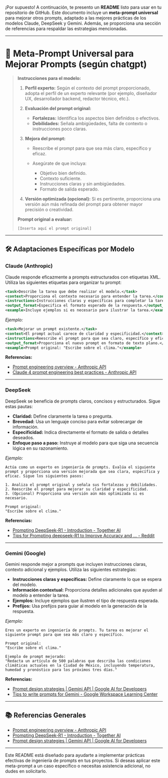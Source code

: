 ¡Por supuesto! A continuación, te presento un **README** listo para usar en tu repositorio de GitHub. Este documento incluye un **meta-prompt universal** para mejorar otros prompts, adaptado a las mejores prácticas de los modelos Claude, DeepSeek y Gemini. Además, se proporciona una sección de referencias para respaldar las estrategias mencionadas.

---

# 🧠 Meta-Prompt Universal para Mejorar Prompts (según chatgpt)

> **Instrucciones para el modelo:**
>
> 1. **Perfil experto:** Según el contexto del prompt proporcionado, adopta el perfil de un experto relevante (por ejemplo, diseñador UX, desarrollador backend, redactor técnico, etc.).
> 2. **Evaluación del prompt original:**
>
>    * **Fortalezas:** Identifica los aspectos bien definidos o efectivos.
>    * **Debilidades:** Señala ambigüedades, falta de contexto o instrucciones poco claras.
> 3. **Mejora del prompt:**
>
>    * Reescribe el prompt para que sea más claro, específico y eficaz.
>    * Asegúrate de que incluya:
>
>      * Objetivo bien definido.
>      * Contexto suficiente.
>      * Instrucciones claras y sin ambigüedades.
>      * Formato de salida esperado.
> 4. **Versión optimizada (opcional):** Si es pertinente, proporciona una versión aún más refinada del prompt para obtener mayor precisión o creatividad.
>
> **Prompt original a evaluar:**
>
> ```
> [Inserta aquí el prompt original]
> ```

---

## 🛠️ Adaptaciones Específicas por Modelo

### Claude (Anthropic)

Claude responde eficazmente a prompts estructurados con etiquetas XML. Utiliza las siguientes etiquetas para organizar tu prompt:

```xml
<task>Describe la tarea que debe realizar el modelo.</task>
<context>Proporciona el contexto necesario para entender la tarea.</context>
<instructions>Instrucciones claras y específicas para completar la tarea.</instructions>
<output_format>Especifica el formato esperado de la respuesta.</output_format>
<example>Incluye ejemplos si es necesario para ilustrar la tarea.</example>
```

*Ejemplo:*

```xml
<task>Mejorar un prompt existente.</task>
<context>El prompt actual carece de claridad y especificidad.</context>
<instructions>Reescribe el prompt para que sea claro, específico y eficaz, siguiendo las mejores prácticas de ingeniería de prompts.</instructions>
<output_format>Proporciona el nuevo prompt en formato de texto plano.</output_format>
<example>Prompt original: "Escribe sobre el clima."</example>
```

**Referencias:**

* [Prompt engineering overview - Anthropic API](https://docs.anthropic.com/en/docs/build-with-claude/prompt-engineering/overview)
* [Claude 4 prompt engineering best practices - Anthropic API](https://docs.anthropic.com/en/docs/build-with-claude/prompt-engineering/claude-4-best-practices)

---

### DeepSeek

DeepSeek se beneficia de prompts claros, concisos y estructurados. Sigue estas pautas:

* **Claridad:** Define claramente la tarea o pregunta.
* **Brevedad:** Usa un lenguaje conciso para evitar sobrecargar de información.
* **Especificidad:** Indica directamente el formato de salida o detalles deseados.
* **Enfoque paso a paso:** Instruye al modelo para que siga una secuencia lógica en su razonamiento.

*Ejemplo:*

```
Actúa como un experto en ingeniería de prompts. Evalúa el siguiente prompt y proporciona una versión mejorada que sea clara, específica y eficaz. Sigue los siguientes pasos:

1. Analiza el prompt original y señala sus fortalezas y debilidades.
2. Reescribe el prompt para mejorar su claridad y especificidad.
3. (Opcional) Proporciona una versión aún más optimizada si es necesario.

Prompt original:
"Escribe sobre el clima."
```

**Referencias:**

* [Prompting DeepSeek-R1 - Introduction - Together AI](https://docs.together.ai/docs/prompting-deepseek-r1)
* [Tips for Prompting deepseek-R1 to Improve Accuracy and ... - Reddit](https://www.reddit.com/r/DeepSeek/comments/1ia6bcg/tips_for_prompting_deepseekr1_to_improve_accuracy/)

---

### Gemini (Google)

Gemini responde mejor a prompts que incluyen instrucciones claras, contexto adicional y ejemplos. Utiliza las siguientes estrategias:

* **Instrucciones claras y específicas:** Define claramente lo que se espera del modelo.
* **Información contextual:** Proporciona detalles adicionales que ayuden al modelo a entender la tarea.
* **Ejemplos:** Incluye ejemplos que ilustren el tipo de respuesta esperada.
* **Prefijos:** Usa prefijos para guiar al modelo en la generación de la respuesta.

*Ejemplo:*

```
Eres un experto en ingeniería de prompts. Tu tarea es mejorar el siguiente prompt para que sea más claro y específico.

Prompt original:
"Escribe sobre el clima."

Ejemplo de prompt mejorado:
"Redacta un artículo de 500 palabras que describa las condiciones climáticas actuales en la Ciudad de México, incluyendo temperatura, humedad y pronóstico para los próximos tres días."
```

**Referencias:**

* [Prompt design strategies | Gemini API | Google AI for Developers](https://ai.google.dev/gemini-api/docs/prompting-strategies)
* [Tips to write prompts for Gemini - Google Workspace Learning Center](https://support.google.com/a/users/answer/14200040?hl=en)

---

## 📚 Referencias Generales

* [Prompt engineering overview - Anthropic API](https://docs.anthropic.com/en/docs/build-with-claude/prompt-engineering/overview)
* [Prompting DeepSeek-R1 - Introduction - Together AI](https://docs.together.ai/docs/prompting-deepseek-r1)
* [Prompt design strategies | Gemini API | Google AI for Developers](https://ai.google.dev/gemini-api/docs/prompting-strategies)

---

Este README está diseñado para ayudarte a implementar prácticas efectivas de ingeniería de prompts en tus proyectos. Si deseas aplicar este meta-prompt a un caso específico o necesitas asistencia adicional, no dudes en solicitarlo.

